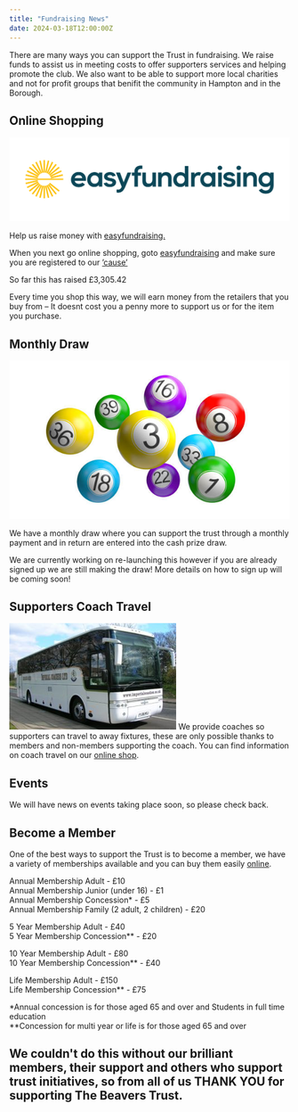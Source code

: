 ```yaml
---
title: "Fundraising News"
date: 2024-03-18T12:00:00Z
---
```


There are many ways you can support the Trust in fundraising. We raise funds to assist us in meeting costs to offer supporters services and helping promote the club. We also want to be able to support more local charities and not for profit groups that benifit the community in Hampton and in the Borough.


## Online Shopping

![easy fundraising logo](eflogo.png)

Help us raise money with [easyfundraising.](easyfundraising.org.uk)

When you next go online shopping, goto [easyfundraising](https://www.easyfundraising.org.uk/causes/hrbfc/) and make sure you are registered to our [’cause’](https://www.easyfundraising.org.uk/causes/hrbfc/)

So far this has raised £3,305.42

Every time you shop this way, we will earn money from the retailers that you buy from – It doesnt cost you a penny more to support us or for the item you purchase.

## Monthly Draw

![lottery numbers](balls.jpg)

We have a monthly draw where you can support the trust through a monthly payment and in return are entered into the cash prize draw.

We are currently working on re-launching this however if you are already signed up we are still making the draw! More details on how to sign up will be coming soon!

## Supporters Coach Travel
![Coach](coach.jpg)
We provide coaches so supporters can travel to away fixtures, these are only possible thanks to members and non-members supporting the coach. You can find information on coach travel on our [online shop](https://hampton-richmond-borough-fc-supporters-society-limit.sumupstore.com/category/away-travel).


## Events

We will have news on events taking place soon, so please check back.

## Become a Member

One of the best ways to support the Trust is to become a member, we have a variety of memberships available and you can buy them easily [online](https://hampton-richmond-borough-fc-supporters-society-limit.sumupstore.com/category/membership).

Annual Membership Adult - £10<br>
Annual Membership Junior (under 16) - £1<br>
Annual Membership Concession* - £5<br>
Annual Membership Family (2 adult, 2 children) - £20<br>


5 Year Membership Adult - £40<br>
5 Year Membership Concession** - £20<br>


10 Year Membership Adult - £80<br>
10 Year Membership Concession** - £40<br>


Life Membership Adult - £150<br>
Life Membership Concession** - £75<br>

*Annual concession is for those aged 65 and over and Students in full time education<br>
**Concession for multi year or life is for those aged 65 and over

## We couldn't do this without our brilliant members, their support and others who support trust initiatives, so from all of us THANK YOU for supporting The Beavers Trust. 

